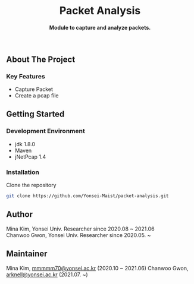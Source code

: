 <!-- PROJECT LOGO -->
<br/>
<p align="center">
  <h1 align="center"> Packet Analysis </h3>
  <h4 align="center">
    Module to capture and analyze packets.
  </h4>
</p>
<br/>

<!-- ABOUT THE PROJECT -->
## About The Project

### Key Features
- Capture Packet
- Create a pcap file

<!-- GETTING STARTED -->
## Getting Started

### Development Environment
- jdk 1.8.0
- Maven
- jNetPcap 1.4

### Installation
Clone the repository
```sh
git clone https://github.com/Yonsei-Maist/packet-analysis.git
```

<!-- AUTHOR -->
## Author
Mina Kim, Yonsei Univ. Researcher since 2020.08 ~ 2021.06  
Chanwoo Gwon, Yonsei Univ. Researcher since 2020.05. ~  

<!-- MAINTAINER -->
## Maintainer
Mina Kim, mmmmm70@yonsei.ac.kr (2020.10 ~ 2021.06)
Chanwoo Gwon, arknell@yonsei.ac.kr (2021.07. ~)
